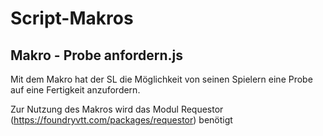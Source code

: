 # Script-Makros

## Makro - Probe anfordern.js

Mit dem Makro hat der SL die Möglichkeit von seinen Spielern eine Probe auf eine Fertigkeit anzufordern.

Zur Nutzung des Makros wird das Modul Requestor (https://foundryvtt.com/packages/requestor) benötigt

